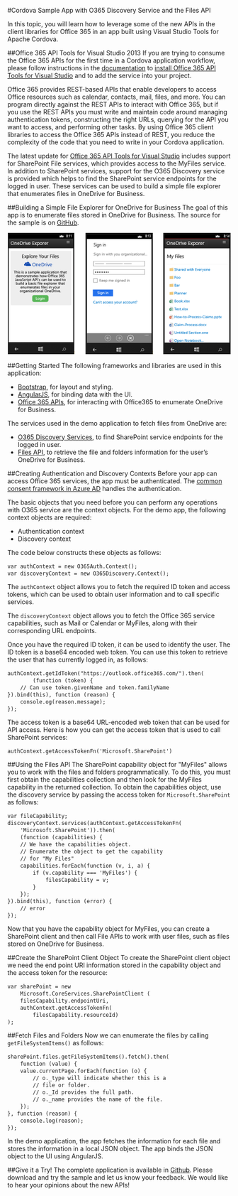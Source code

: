 <properties
   pageTitle="Application Lifecycle Management (ALM) with Apache Cordova Apps | Cordova"
   description="description"
   services="na"
   documentationCenter=""
   authors="kirupa"
   tags=""/>
<tags
   ms.service="na"
   ms.devlang="javascript"
   ms.topic="article"
   ms.tgt_pltfrm="mobile-multiple"
   ms.workload="na"
   ms.date="09/11/2015"
   ms.author="kirupa"/>
#Cordova Sample App with O365 Discovery Service and the Files API

In this topic, you will learn how to leverage some of the new APIs in the client libraries for Office 365 in an app built using Visual Studio Tools for Apache Cordova.

##Office 365 API Tools for Visual Studio 2013
If you are trying to consume the Office 365 APIs for the first time in a Cordova application workflow, please follow instructions in the [documentation](https://msdn.microsoft.com/library/dn771546.aspx#Office) to [install Office 365 API Tools for Visual Studio](https://visualstudiogallery.msdn.microsoft.com/7e947621-ef93-4de7-93d3-d796c43ba34f) and to add the service into your project.

Office 365 provides REST-based APIs that enable developers to access Office resources such as calendar, contacts, mail, files, and more. You can program directly against the REST APIs to interact with Office 365, but if you use the REST APIs you must write and maintain code around managing authentication tokens, constructing the right URLs, querying for the API you want to access, and performing other tasks. By using Office 365 client libraries to access the Office 365 APIs instead of REST, you reduce the complexity of the code that you need to write in your Cordova application.

The latest update for [Office 365 API Tools for Visual Studio](http://blogs.office.com/2014/08/05/office-365-api-tool-visual-studio-2013-summer-update/) includes support for SharePoint File services, which provides access to the MyFiles service. In addition to SharePoint services, support for the O365 Discovery service is provided which helps to find the SharePoint service endpoints for the logged in user. These services can be used to build a simple file explorer that enumerates files in OneDrive for Business.

##Building a Simple File Explorer for OneDrive for Business
The goal of this app is to enumerate files stored in OneDrive for Business. The source for the sample is on [GitHub](http://go.microsoft.com/fwlink/?LinkID=517836).

![enter image description here](media/O365_Files/Files.png)

##Getting Started
The following frameworks and libraries are used in this application:

 - [Bootstrap](http://getbootstrap.com/), for layout and styling.
 - [AngularJS](https://angularjs.org/), for binding data with the UI.
 - [Office 365 APIs](https://msdn.microsoft.com/library/office/dn605892%28v=office.15%29), for interacting with Office365 to enumerate OneDrive for Business.

The services used in the demo application to fetch files from OneDrive are:

 - [O365 Discovery Services](https://msdn.microsoft.com/library/office/dn776441%28v=office.15%29.aspx), to find SharePoint service endpoints for the logged in user.
 - [Files API](https://msdn.microsoft.com/library/office/dn605900%28v=office.15%29.aspx), to retrieve the file and folders information for the user’s OneDrive for Business.

##Creating Authentication and Discovery Contexts
Before your app can access Office 365 services, the app must be authenticated. The [common consent framework in Azure AD](https://msdn.microsoft.com/library/office/dn605895%28v=office.15%29.aspx) handles the authentication.

The basic objects that you need before you can perform any operations with O365 service are the context objects. For the demo app, the following context objects are required:

 - Authentication context
 - Discovery context

The code below constructs these objects as follows:

    var authContext = new O365Auth.Context();
    var discoveryContext = new O365Discovery.Context();

The `authContext` object allows you to fetch the required ID token and access tokens, which can be used to obtain user information and to call specific services.

The `discoveryContext` object allows you to fetch the Office 365 service capabilities, such as Mail or Calendar or MyFiles, along with their corresponding URL endpoints.

Once you have the required ID token, it can be used to identify the user. The ID token is a base64 encoded web token. You can use this token to retrieve the user that has currently logged in, as follows:

    authContext.getIdToken("https://outlook.office365.com/").then(
            (function (token) {
        // Can use token.givenName and token.familyName
    }).bind(this), function (reason) {
        console.og(reason.message);
    });

The access token is a base64 URL-encoded web token that can be used for API access. Here is how you can get the access token that is used to call SharePoint services:

    authContext.getAccessTokenFn('Microsoft.SharePoint')

##Using the Files API
The SharePoint capability object for "MyFiles" allows you to work with the files and folders programmatically. To do this, you must first obtain the capabilities collection and then look for the MyFiles capability in the returned collection. To obtain the capabilities object, use the discovery service by passing the access token for `Microsoft.SharePoint` as follows:

    var fileCapability;
    discoveryContext.services(authContext.getAccessTokenFn(
        'Microsoft.SharePoint')).then(
        (function (capabilities) {
        // We have the capabilities object.
        // Enumerate the object to get the capability
        // for "My Files"
        capabilities.forEach(function (v, i, a) {
            if (v.capability === 'MyFiles') {
                filesCapability = v;
            }
        });
    }).bind(this), function (error) {
        // error
    });

Now that you have the capability object for MyFiles, you can create a SharePoint client and then call File APIs to work with user files, such as files stored on OneDrive for Business.

##Create the SharePoint Client Object
To create the SharePoint client object we need the end point URI information stored in the capability object and the access token for the resource:

    var sharePoint = new
        Microsoft.CoreServices.SharePointClient (
        filesCapability.endpointUri,
        authContext.getAccessTokenFn(
            filesCapability.resourceId)
    );

##Fetch Files and Folders
Now we can enumerate the files by calling `getFileSystemItems()` as follows:

    sharePoint.files.getFileSystemItems().fetch().then(
        function (value) {
        value.currentPage.forEach(function (o) {
            // o._type will indicate whether this is a
            // file or folder.
            // o._Id provides the full path.
            // o._name provides the name of the file.
        });
    }, function (reason) {
        console.log(reason);
    });

In the demo application, the app fetches the information for each file and stores the information in a local JSON object. The app binds the JSON object to the UI using AngularJS.

##Give it a Try!
The complete application is available in [Github](http://go.microsoft.com/fwlink/?LinkID=517836). Please download and try the sample and let us know your feedback. We would like to hear your opinions about the new APIs!

